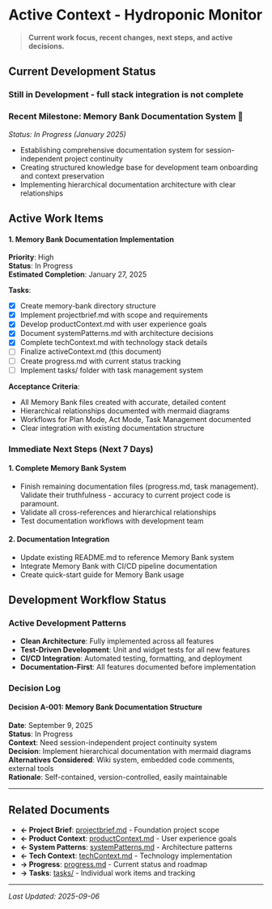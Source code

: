 # Active Context - Hydroponic Monitor

> **Current work focus, recent changes, next steps, and active decisions.**

## Current Development Status

### Still in Development - full stack integration is not complete

### Recent Milestone: **Memory Bank Documentation System** 🎯
*Status: In Progress (January 2025)*
- Establishing comprehensive documentation system for session-independent project continuity
- Creating structured knowledge base for development team onboarding and context preservation
- Implementing hierarchical documentation architecture with clear relationships

## Active Work Items

#### 1. Memory Bank Documentation Implementation
**Priority**: High  
**Status**: In Progress  
**Estimated Completion**: January 27, 2025

**Tasks**:
- [x] Create memory-bank directory structure
- [x] Implement projectbrief.md with scope and requirements
- [x] Develop productContext.md with user experience goals
- [x] Document systemPatterns.md with architecture decisions  
- [x] Complete techContext.md with technology stack details
- [ ] Finalize activeContext.md (this document)
- [ ] Create progress.md with current status tracking
- [ ] Implement tasks/ folder with task management system

**Acceptance Criteria**:
- All Memory Bank files created with accurate, detailed content
- Hierarchical relationships documented with mermaid diagrams
- Workflows for Plan Mode, Act Mode, Task Management documented
- Clear integration with existing documentation structure

### Immediate Next Steps (Next 7 Days)

#### 1. Complete Memory Bank System
- Finish remaining documentation files (progress.md, task management). Validate their truthfulness - accuracy to current project code is paramount. 
- Validate all cross-references and hierarchical relationships
- Test documentation workflows with development team

#### 2. Documentation Integration
- Update existing README.md to reference Memory Bank system
- Integrate Memory Bank with CI/CD pipeline documentation
- Create quick-start guide for Memory Bank usage

## Development Workflow Status

### Active Development Patterns
- **Clean Architecture**: Fully implemented across all features
- **Test-Driven Development**: Unit and widget tests for all new features
- **CI/CD Integration**: Automated testing, formatting, and deployment
- **Documentation-First**: All features documented before implementation

### Decision Log

#### Decision A-001: Memory Bank Documentation Structure
**Date**: September 9, 2025  
**Status**: In Progress  
**Context**: Need session-independent project continuity system  
**Decision**: Implement hierarchical documentation with mermaid diagrams  
**Alternatives Considered**: Wiki system, embedded code comments, external tools  
**Rationale**: Self-contained, version-controlled, easily maintainable  

---


## Related Documents
- **← Project Brief**: [projectbrief.md](./projectbrief.md) - Foundation project scope
- **← Product Context**: [productContext.md](./productContext.md) - User experience goals
- **← System Patterns**: [systemPatterns.md](./systemPatterns.md) - Architecture patterns  
- **← Tech Context**: [techContext.md](./techContext.md) - Technology implementation
- **→ Progress**: [progress.md](./progress.md) - Current status and roadmap
- **→ Tasks**: [tasks/](./tasks/) - Individual work items and tracking

---
*Last Updated: 2025-09-06*